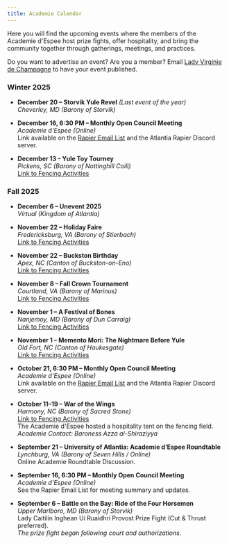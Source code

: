 ```yaml
---
title: Academie Calendar
---
```


Here you will find the upcoming events where the members of the Academie d'Espee host prize fights, offer hospitality, and bring the community together through gatherings, meetings, and practices.  

Do you want to advertise an event? Are you a member? Email [Lady Virginie de Champagne](mailto:vvdelaitre@gmail.com) to have your event published.

### Winter 2025

* **December 20 – Storvik Yule Revel** *(Last event of the year)*  
  *Cheverley, MD (Barony of Storvik)*  

* **December 16, 6:30 PM – Monthly Open Council Meeting**  
  *Academie d'Espee (Online)*  
  Link available on the [Rapier Email List](https://groups.google.com/a/group.atlantia.sca.org/g/rapier) and the Atlantia Rapier Discord server.

* **December 13 – Yule Toy Tourney**  
  *Pickens, SC (Barony of Nottinghill Coill)*  
  [Link to Fencing Activities](https://atlantia.sca.org/calendar/)

### Fall 2025

* **December 6 – Unevent 2025**  
  *Virtual (Kingdom of Atlantia)*  

* **November 22 – Holiday Faire**  
  *Fredericksburg, VA (Barony of Stierbach)*  
  [Link to Fencing Activities](https://holidayfaire.stierbach.atlantia.sca.org/activities/rapier-2/)

* **November 22 – Buckston Birthday**  
  *Apex, NC (Canton of Buckston-on-Eno)*  
  [Link to Fencing Activities](https://buckston.windmastershill.org/buckston-birthday-2025/#martial-comps)

* **November 8 – Fall Crown Tournament**  
  *Courtland, VA (Barony of Marinus)*  
  [Link to Fencing Activities](https://atlantia.sca.org/calendar/)

* **November 1 – A Festival of Bones**  
  *Nanjemoy, MD (Barony of Dun Carraig)*  
  [Link to Fencing Activities](https://duncarraig.atlantia.sca.org/events/a-festival-of-bones/#bppb-heading-anchor-7)

* **November 1 – Memento Mori: The Nightmare Before Yule**  
  *Old Fort, NC (Canton of Haukesgate)*  
  [Link to Fencing Activities](https://sites.google.com/view/hawkwoodmemento/martial-activities)

* **October 21, 6:30 PM – Monthly Open Council Meeting**  
  *Academie d'Espee (Online)*  
  Link available on the [Rapier Email List](https://groups.google.com/a/group.atlantia.sca.org/g/rapier) and the Atlantia Rapier Discord server.

* **October 11–19 – War of the Wings**  
  *Harmony, NC (Barony of Sacred Stone)*  
  [Link to Fencing Activities](https://warofthewings.atlantia.sca.org/martial-activity/rapier-combat/)  
  The Academie d'Espee hosted a hospitality tent on the fencing field.  
  *Academie Contact: Baroness Azza al-Shiraziyya*

* **September 21 – University of Atlantia: Academie d’Espee Roundtable**  
  *Lynchburg, VA (Barony of Seven Hills / Online)*  
  Online Academie Roundtable Discussion.

* **September 16, 6:30 PM – Monthly Open Council Meeting**  
  *Academie d'Espee (Online)*  
  See the Rapier Email List for meeting summary and updates.  

* **September 6 – Battle on the Bay: Ride of the Four Horsemen**  
  *Upper Marlboro, MD (Barony of Storvik)*  
  Lady Caitilín Inghean Uí Ruaidhrí Provost Prize Fight (Cut & Thrust preferred).  
  *The prize fight began following court and authorizations.*